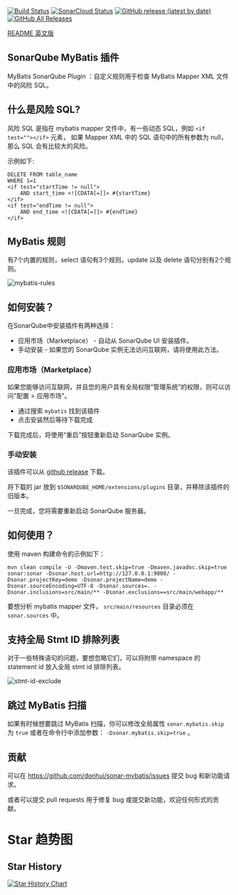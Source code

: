 [![Build Status](https://travis-ci.com/donhui/sonar-mybatis.svg?branch=master)](https://travis-ci.com/donhui/sonar-mybatis)
[![SonarCloud Status](https://sonarcloud.io/api/project_badges/measure?project=donhui_sonar-mybatis&metric=alert_status)](https://sonarcloud.io/dashboard?id=donhui_sonar-mybatis)
[![GitHub release (latest by date)](https://img.shields.io/github/v/release/donhui/sonar-mybatis)](https://github.com/donhui/sonar-mybatis/releases/)
[![GitHub All Releases](https://img.shields.io/github/downloads/donhui/sonar-mybatis/total)](https://github.com/donhui/sonar-mybatis/releases/)

[README 英文版](README.md)

## SonarQube MyBatis 插件
MyBatis SonarQube Plugin ：自定义规则用于检查 MyBatis Mapper XML 文件中的风险 SQL。

## 什么是风险 SQL?
风险 SQL 是指在 mybatis mapper 文件中，有一些动态 SQL，例如 `<if test=""></if>` 元素，
如果 Mapper XML 中的 SQL 语句中的所有参数为 null，那么 SQL 会有比较大的风险。

示例如下:

```
DELETE FROM table_name
WHERE 1=1
<if test="startTime != null">
    AND start_time <![CDATA[=]]> #{startTime}
</if>
<if test="endTime != null">
    AND end_time <![CDATA[=]]> #{endTime}
</if>
```

## MyBatis 规则
有7个内置的规则，select 语句有3个规则，update 以及 delete 语句分别有2个规则。

![mybatis-rules](images/mybatis-rules.png)

## 如何安装？
在SonarQube中安装插件有两种选择：
- 应用市场（Marketplace） - 自动从 SonarQube UI 安装插件。
- 手动安装 - 如果您的 SonarQube 实例无法访问互联网，请将使用此方法。

### 应用市场（Marketplace）
如果您能够访问互联网，并且您的用户具有全局权限“管理系统”的权限，则可以访问"配置 > 应用市场"。
- 通过搜索 `mybatis` 找到该插件
- 点击安装然后等待下载完成

下载完成后，将使用“重启”按钮重新启动 SonarQube 实例。

### 手动安装
该插件可以从 [github release](https://github.com/donhui/sonar-mybatis/releases/) 下载。

将下载的 jar 放到 `$SONARQUBE_HOME/extensions/plugins` 目录，并移除该插件的旧版本。

一旦完成，您将需要重新启动 SonarQube 服务器。

## 如何使用？
使用 maven 构建命令的示例如下：
```
mvn clean compile -U -Dmaven.test.skip=true -Dmaven.javadoc.skip=true sonar:sonar -Dsonar.host.url=http://127.0.0.1:9000/ -Dsonar.projectKey=demo -Dsonar.projectName=demo -Dsonar.sourceEncoding=UTF-8 -Dsonar.sources=. -Dsonar.inclusions=src/main/** -Dsonar.exclusions==src/main/webapp/**
```
要想分析 mybatis mapper 文件， `src/main/resources` 目录必须在 `sonar.sources` 中。

## 支持全局 Stmt ID 排除列表
对于一些特殊语句的问题，要想忽略它们，可以将附带 namespace 的 statement id 放入全局 stmt id 排除列表。

![stmt-id-exclude](images/stmt-id-exclude.png)

## 跳过 MyBatis 扫描
如果有时候想要跳过 MyBatis 扫描，你可以修改全局属性 `sonar.mybatis.skip` 为 `true` 或者在命令行中添加参数：
`-Dsonar.mybatis.skip=true` 。

## 贡献
可以在 https://github.com/donhui/sonar-mybatis/issues 提交 bug 和新功能请求。

或者可以提交 pull requests 用于修复 bug 或提交新功能，欢迎任何形式的贡献。

# Star 趋势图

## Star History

[![Star History Chart](https://api.star-history.com/svg?repos=donhui/sonar-mybatis&type=Date)](https://star-history.com/#donhui/sonar-mybatis&Date)
